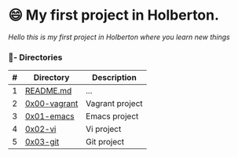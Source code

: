 # 😄 My first project in Holberton.

_Hello this is my first project in Holberton where you learn new things_

### :file_folder:- Directories 

#|Directory|Description
---|---|---
1|[README.md](./README.md)| ...
2|[0x00-vagrant ](./0x00-vagrant)|Vagrant project
3|[0x01-emacs](./0x01-emacs)|Emacs project
4|[0x02-vi ](./0x02-vi)|Vi project
5|[0x03-git ](./0x03-git )|Git project